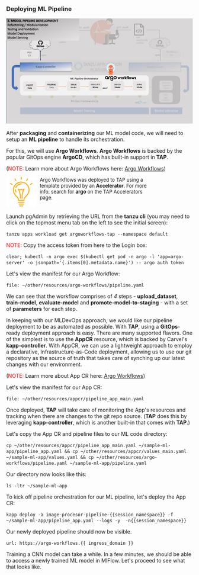 ### Deploying ML Pipeline

![MLOps - Experimentation](images/mlflow-usecase-mlpipeline-argo.jpg)

After **packaging** and **containerizing** our ML model code, we will need to setup an **ML pipeline** to handle its orchestration.

For this, we will use **Argo Workflows**. **Argo Workflows** is backed by the popular GitOps engine **ArgoCD**, which has built-in support in **TAP**.

(<font color="red">NOTE:</font> Learn more about Argo Workflows here: <a href="https://argoproj.github.io/argo-workflows/" target="_blank">Argo Workflows</a>)

<div style="text-align: left; justify-content: left; align-items: center; width: 80%; margin-bottom: 20px; font-size: small">
    <img style="float: left; width: 20%; max-width: 20%; margin: 0 10px 0 0" src="images/mlops-tip.png"> 
    Argo Workflows was deployed to TAP using a template provided by an <b>Accelerator</b>.
    For more info, search for <b>argo</b> on the TAP Accelerators page.
</div>
<div style="clear: left;"></div>

Launch pgAdmin by retrieving the URL from the **tanzu cli** (you may need to click on the topmost menu tab on the left to see the initial screen):
```execute
tanzu apps workload get argoworkflows-tap --namespace default
```

<font color="red">NOTE:</font> Copy the access token from here to the Login box:
```execute
clear; kubectl -n argo exec $(kubectl get pod -n argo -l 'app=argo-server' -o jsonpath='{.items[0].metadata.name}') -- argo auth token
```

Let's view the manifest for our Argo Workflow:
```editor:open-file
file: ~/other/resources/argo-workflows/pipeline.yaml
```

We can see that the workflow comprises of *4* steps - 
**upload_dataset**, **train-model**, **evaluate-model** and **promote-model-to-staging** -
with a set of **parameters** for each step.

In keeping with our MLDevOps approach, we would like our pipeline deployment to be as automated as possible.
With **TAP**, using a **GitOps**-ready deployment approach is easy. There are many supported flavors.
One of the simplest is to use the **AppCR** resource, which is backed by Carvel's **kapp-controller**.
With AppCR, we can use a lightweight approach to employ a declarative, Infrastructure-as-Code deployment,
allowing us to use our git repository as the source of truth that takes care of synching up our latest changes with our environment.

(<font color="red">NOTE:</font> Learn more about App CR here: <a href="https://carvel.dev/kapp-controller/docs/v0.38.0/app-overview/" target="_blank">Argo Workflows</a>)

Let's view the manifest for our App CR:
```editor:open-file
file: ~/other/resources/appcr/pipeline_app_main.yaml
```

Once deployed, **TAP** will take care of monitoring the App's resources and tracking when there are changes to the git repo source.
(**TAP** does this by leveraging **kapp-controller**, which is another built-in that comes with **TAP**.)

Let's copy the App CR and pipeline files to our ML code directory:
```execute
cp ~/other/resources/appcr/pipeline_app_main.yaml ~/sample-ml-app/pipeline_app.yaml && cp ~/other/resources/appcr/values_main.yaml ~/sample-ml-app/values.yaml && cp ~/other/resources/argo-workflows/pipeline.yaml ~/sample-ml-app/pipeline.yaml
```

Our directory now looks like this:
```execute
ls -ltr ~/sample-ml-app
```

To kick off pipeline orchestration for our ML pipeline, let's deploy the App CR:
```execute
kapp deploy -a image-procesor-pipeline-{{session_namespace}} -f ~/sample-ml-app/pipeline_app.yaml --logs -y  -n{{session_namespace}}
```

Our newly deployed pipeline should now be visible. 
```dashboard:open-url
url: https://argo-workflows.{{ ingress_domain }}
```

Training a CNN model can take a while. 
In a few minutes, we should be able to access a newly trained ML model in MlFlow. 
Let's proceed to see what that looks like.










